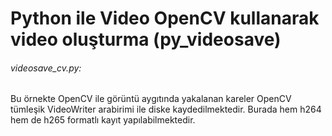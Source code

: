 # Python ile Video OpenCV kullanarak video oluşturma (py_videosave)

###### videosave_cv.py:

Bu örnekte OpenCV ile görüntü aygıtında yakalanan kareler OpenCV tümleşik VideoWriter arabirimi ile diske kaydedilmektedir. Burada hem h264 hem de h265 formatlı kayıt yapılabilmektedir.
